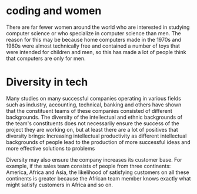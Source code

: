 # coding and women
There are far fewer women around the world who are interested in studying computer science or who specialize in computer science than men. 
The reason for this may be because home computers made in the 1970s and 1980s were almost technically free and contained a number of toys that were intended for children and men, so this has made a lot of people think that computers are only for men.  

# Diversity in tech
Many studies on many successful companies operating in various fields such as industry, accounting, technical, banking and others have shown that the constituent teams of these companies consisted of different backgrounds.
The diversity of the intellectual and ethnic backgrounds of the team's constituents does not necessarily ensure the success of the project they are working on, but at least there are a lot of positives that diversity brings:
Increasing intellectual productivity as different intellectual backgrounds of people lead to the production of more successful ideas and more effective solutions to problems 

Diversity may also ensure the company increases its customer base. 
For example, if the sales team consists of people from three continents: America, Africa and Asia, the likelihood of satisfying customers on all these continents is greater because the African team member knows exactly what might satisfy customers in Africa and so on.